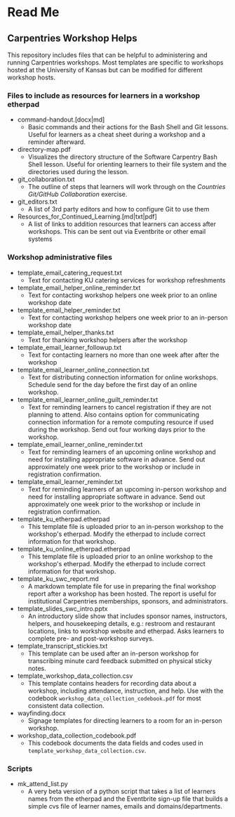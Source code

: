 # Read Me

## Carpentries Workshop Helps

This repository includes files that can be helpful to administering and running  Carpentries workshops. Most templates are specific to workshops hosted at the University of Kansas but can be modified for different workshop hosts.

### Files to include as resources for learners in a workshop etherpad
* command-handout.[docx|md]
	* Basic commands and their actions for the Bash Shell and Git lessons. Useful for learners as a cheat sheet during a workshop and a reminder afterward.
* directory-map.pdf
	* Visualizes the directory structure of the Software Carpentry Bash Shell lesson. Useful for orienting learners to their file system and the directories used during the lesson.
* git_collaboration.txt
    * The outline of steps that learners will work through on the *Countries Git/GitHub Collaboration* exercise.
* git_editors.txt
    * A list of 3rd party editors and how to configure Git to use them
* Resources_for_Continued_Learning.[md|txt|pdf]
    * A list of links to addition resources that learners can access after workshops. This can be sent out via Eventbrite or other email systems

### Workshop administrative files
* template_email_catering_request.txt
    * Text for contacting KU catering services for workshop refreshments
* template_email_helper_online_reminder.txt
	* Text for contacting workshop helpers one week prior to an online workshop date
* template_email_helper_reminder.txt
	* Text for contacting workshop helpers one week prior to an in-person workshop date
* template_email_helper_thanks.txt
	* Text for thanking workshop helpers after the workshop
* template_email_learner_followup.txt
	* Text for contacting learners no more than one week after after the workshop
* template_email_learner_online_connection.txt
	* Text for distributing connection information for online workshops. Schedule send for the day before the first day of an online workshop.
* template_email_learner_online_guilt_reminder.txt
	* Text for reminding learners to cancel registration if they are not planning to attend. Also contains option for communicating connection information for a remote computing resource if used during the workshop. Send out four working days prior to the workshop.
* template_email_learner_online_reminder.txt
	* Text for reminding learners of an upcoming online workshop and need for installing appropriate software in advance. Send out approximately one week prior to the workshop or include in registration confirmation.
* template_email_learner_reminder.txt
	* Text for reminding learners of an upcoming in-person workshop and need for installing appropriate software in advance. Send out approximately one week prior to the workshop or include in registration confirmation.
* template_ku_etherpad.etherpad
    * This template file is uploaded prior to an in-person workshop to the workshop's etherpad. Modify the etherpad to include correct information for that workshop.
* template_ku_online_etherpad.etherpad
    * This template file is uploaded prior to an online workshop to the workshop's etherpad. Modify the etherpad to include correct information for that workshop.
* template_ku_swc_report.md
    * A markdown template file for use in preparing the final workshop report after a workshop has been hosted. The report is useful for institutional Carpentries memberships, sponsors, and administrators.
* template_slides_swc_intro.pptx
    * An introductory slide show that includes sponsor names, instructors, helpers, and housekeeping details, e.g.: restroom and restaurant locations, links to workshop website and etherpad. Asks learners to complete pre- and post-workshop surveys.
* template_transcript_stickies.txt
	* This template can be used after an in-person workshop for transcribing minute card feedback submitted on physical sticky notes.
* template_workshop_data_collection.csv
	* This template contains headers for recording data about a workshop, including attendance, instruction, and help. Use with the codebook `workshop_data_collection_codebook.pdf` for most consistent data collection.
* wayfinding.docx
	* Signage templates for directing learners to a room for an in-person workshop.
* workshop_data_collection_codebook.pdf
	* This codebook documents the data fields and codes used in `template_workshop_data_collection.csv`.
	
### Scripts

* mk_attend_list.py
    * A very beta version of a python script that takes a list of learners names from the etherpad and the Eventbrite sign-up file that builds a simple cvs file of learner names, emails and domains/departments.
